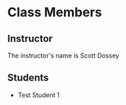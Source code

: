 # Class Members

## Instructor

The instructor's name is Scott Dossey

## Students

* Test Student 1
